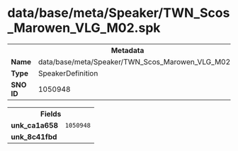 <h1>data/base/meta/Speaker/TWN_Scos_Marowen_VLG_M02.spk</h1><table><tr><th colspan="100%">Metadata</th></tr><tr><td><b>Name</b></td><td>data/base/meta/Speaker/TWN_Scos_Marowen_VLG_M02.spk</td></tr><tr><td><b>Type</b></td><td>SpeakerDefinition</td></tr><tr><td><b>SNO ID</b></td><td>1050948</td></tr></table>

<table><tr><th colspan="100%">Fields</th></tr><tr><td><b>unk_ca1a658</b></td><td><code>1050948</code></td></tr><tr><td><b>unk_8c41fbd</b></td><td></td></tr></table>

